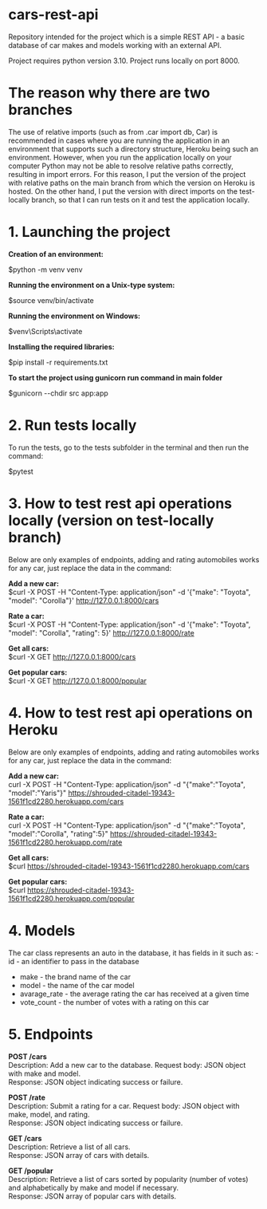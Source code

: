# cars-rest-api

Repository intended for the project which is a simple REST API - a basic database of car makes and models working with an external API.

Project requires python version 3.10. Project runs locally on port 8000.

# The reason why there are two branches
The use of relative imports (such as from .car import db, Car) is recommended in cases where you are running the application in an environment that supports such a directory structure, Heroku being such an environment. However, when you run the application locally on your computer Python may not be able to resolve relative paths correctly, resulting in import errors. 
For this reason, I put the version of the project with relative paths on the main branch from which the version on Heroku is hosted.
On the other hand, I put the version with direct imports on the test-locally branch, so that I can run tests on it and test the application locally.

# 1. Launching the project

**Creation of an environment:**

$python -m venv venv

**Running the environment on a Unix-type system:**

$source venv/bin/activate

**Running the environment on Windows:**

$venv\Scripts\activate

**Installing the required libraries:**

$pip install -r requirements.txt

**To start the project using gunicorn run command in main folder**

$gunicorn --chdir src app:app

# 2. Run tests locally

To run the tests, go to the tests subfolder in the terminal and then run the command:  

$pytest


# 3. How to test rest api operations locally (version on test-locally branch)

Below are only examples of endpoints, adding and rating automobiles works for any car, just replace the data in the command:  

**Add a new car:**    
$curl -X POST -H "Content-Type: application/json" -d '{"make": "Toyota", "model": "Corolla"}' http://127.0.0.1:8000/cars

**Rate a car:**   
$curl -X POST -H "Content-Type: application/json" -d '{"make": "Toyota", "model": "Corolla", "rating": 5}' http://127.0.0.1:8000/rate

**Get all cars:**   
$curl -X GET http://127.0.0.1:8000/cars

**Get popular cars:**  
$curl -X GET http://127.0.0.1:8000/popular

# 4. How to test rest api operations on Heroku
Below are only examples of endpoints, adding and rating automobiles works for any car, just replace the data in the command:  

**Add a new car:**  
curl -X POST -H "Content-Type: application/json" -d "{\"make\":\"Toyota\", \"model\":\"Yaris\"}" https://shrouded-citadel-19343-1561f1cd2280.herokuapp.com/cars

**Rate a car:**  
curl -X POST -H "Content-Type: application/json" -d "{\"make\":\"Toyota\", \"model\":\"Corolla\", \"rating\":5}" https://shrouded-citadel-19343-1561f1cd2280.herokuapp.com/rate

**Get all cars:**  
$curl https://shrouded-citadel-19343-1561f1cd2280.herokuapp.com/cars

**Get popular cars:**  
$curl https://shrouded-citadel-19343-1561f1cd2280.herokuapp.com/popular


# 4. Models
The car class represents an auto in the database, it has fields in it such as:
-id - an identifier to pass in the database 
- make - the brand name of the car
- model - the name of the car model
- avarage_rate - the average rating the car has received at a given time
- vote_count - the number of votes with a rating on this car 

# 5. Endpoints
**POST /cars**  
Description: Add a new car to the database.
Request body: JSON object with make and model.   
Response: JSON object indicating success or failure.

**POST /rate**  
Description: Submit a rating for a car.
Request body: JSON object with make, model, and rating.  
Response: JSON object indicating success or failure.

**GET /cars**  
Description: Retrieve a list of all cars.  
Response: JSON array of cars with details.  

**GET /popular**  
Description: Retrieve a list of cars sorted by popularity (number of votes) and alphabetically by make and model if necessary.  
Response: JSON array of popular cars with details.


